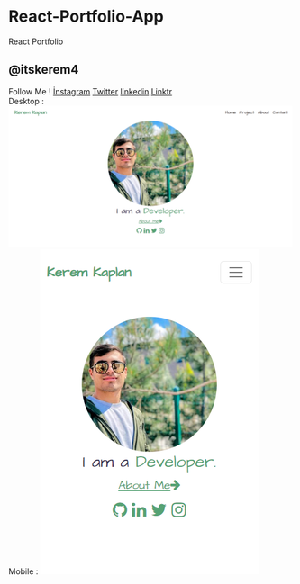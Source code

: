 # React-Portfolio-App
 React Portfolio
 <h2>@itskerem4</h2>
 Follow Me !
 <a href="https://instagram.com/itskerem4">İnstagram</a>
 <a href="https://twitter/itskerem4">Twitter</a>
 <a href="https://linkedin/in/itskerem4">linkedin</a>
 <a href="https://linktr.ee/itskerem4">Linktr</a>
 <br/>
 Desktop :
 <br/><center>
<img src="https://github.com/itskerem4/React-Portfolio-App/blob/main/src/img/ScreenShootPc.png"/>
</center>
Mobile :
<img src="https://github.com/itskerem4/React-Portfolio-App/blob/main/src/img/ScreenShootMobile.png"/>

